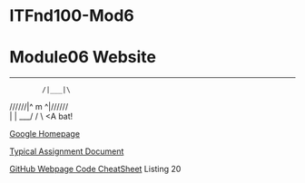 # ITFnd100-Mod6

# Module06 Website
---

            /|___|\
/\/\/\/\/\/\|^ m ^|/\/\/\/\/\/\
            |     |
             \___/
            /     \  <A bat!

[Google Homepage](https://www.google.com "Google's Homepage")

[Typical Assignment Document](https://github.com/rootrUW/ITFnd100-Mod06/blob/master/_A_Typical_Assignment_Document.pdf)

[GitHub Webpage Code CheatSheet](https://github.com/adam-p/markdown-here/wiki/Markdown-Cheatsheet)
Listing 20
